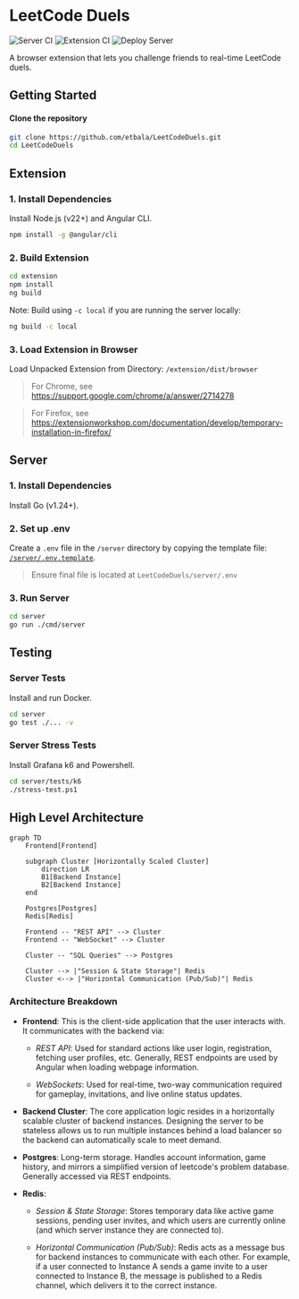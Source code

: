 # LeetCode Duels

![Server CI](https://github.com/etbala/LeetCodeDuels/actions/workflows/go.yml/badge.svg?branch=main)
![Extension CI](https://github.com/etbala/LeetCodeDuels/actions/workflows/extension.yml/badge.svg?branch=main)
![Deploy Server](https://github.com/etbala/LeetCodeDuels/actions/workflows/fly.yml/badge.svg?branch=main)

A browser extension that lets you challenge friends to real-time LeetCode duels.

## Getting Started

#### Clone the repository
```bash
git clone https://github.com/etbala/LeetCodeDuels.git
cd LeetCodeDuels
```

## Extension

### 1. Install Dependencies
Install Node.js (v22+) and Angular CLI.
```bash
npm install -g @angular/cli
```

### 2. Build Extension
```bash
cd extension
npm install
ng build
```

Note: Build using `-c local` if you are running the server locally:
```bash
ng build -c local
```

### 3. Load Extension in Browser
Load Unpacked Extension from Directory: `/extension/dist/browser`

> For Chrome, see https://support.google.com/chrome/a/answer/2714278

> For Firefox, see https://extensionworkshop.com/documentation/develop/temporary-installation-in-firefox/

## Server

### 1. Install Dependencies
Install Go (v1.24+).

### 2. Set up .env
Create a `.env` file in the `/server` directory by copying the template file: [`/server/.env.template`](./server/.env.template).
> Ensure final file is located at `LeetCodeDuels/server/.env`

### 3. Run Server
```bash
cd server
go run ./cmd/server
```

## Testing

### Server Tests
Install and run Docker.

```bash
cd server
go test ./... -v
```

### Server Stress Tests
Install Grafana k6 and Powershell.

```bash
cd server/tests/k6
./stress-test.ps1
```

<!-- TODO: Add more detailed information about extension structure (frontend) in HLA -->

## High Level Architecture
```mermaid
graph TD
    Frontend[Frontend]

    subgraph Cluster [Horizontally Scaled Cluster]
        direction LR
        B1[Backend Instance]
        B2[Backend Instance]
    end

    Postgres[Postgres]
    Redis[Redis]

    Frontend -- "REST API" --> Cluster
    Frontend -- "WebSocket" --> Cluster

    Cluster -- "SQL Queries" --> Postgres

    Cluster --> |"Session & State Storage"| Redis
    Cluster <--> |"Horizontal Communication (Pub/Sub)"| Redis
```

### Architecture Breakdown

* **Frontend**: This is the client-side application that the user interacts with. It communicates with the backend via:

    * *REST API*: Used for standard actions like user login, registration, fetching user profiles, etc. Generally, REST endpoints are used by Angular when loading webpage information.

    * *WebSockets*: Used for real-time, two-way communication required for gameplay, invitations, and live online status updates.

* **Backend Cluster**: The core application logic resides in a horizontally scalable cluster of backend instances. Designing the server to be stateless allows us to run multiple instances behind a load balancer so the backend can automatically scale to meet demand.

* **Postgres**: Long-term storage. Handles account information, game history, and mirrors a simplified version of leetcode's problem database. Generally accessed via REST endpoints.

* **Redis**:

    * *Session & State Storage*: Stores temporary data like active game sessions, pending user invites, and which users are currently online (and which server instance they are connected to).

    * *Horizontal Communication (Pub/Sub)*: Redis acts as a message bus for backend instances to communicate with each other. For example, if a user connected to Instance A sends a game invite to a user connected to Instance B, the message is published to a Redis channel, which  delivers it to the correct instance.